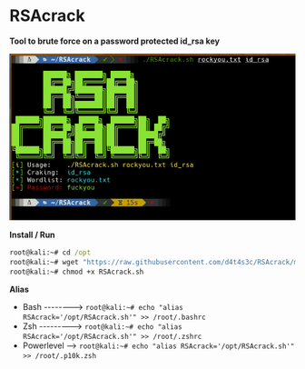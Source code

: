 # RSAcrack

**Tool to brute force on a password protected id_rsa key**

![](/02.png)

**Install / Run**
```cmd
root@kali:~# cd /opt
root@kali:~# wget "https://raw.githubusercontent.com/d4t4s3c/RSAcrack/main/RSAcrack.sh"
root@kali:~# chmod +x RSAcrack.sh
```

**Alias**
- Bash --------> `root@kali:~# echo "alias RSAcrack='/opt/RSAcrack.sh'" >> /root/.bashrc`
- Zsh ---------> `root@kali:~# echo "alias RSAcrack='/opt/RSAcrack.sh'" >> /root/.zshrc`
- Powerlevel --> `root@kali:~# echo "alias RSAcrack='/opt/RSAcrack.sh'" >> /root/.p10k.zsh`
